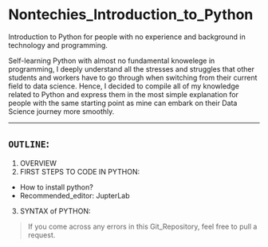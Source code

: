 # Nontechies_Introduction_to_Python

 Introduction to Python for people with no experience and background in technology and programming.
 
 Self-learning Python with almost no fundamental knowelege in programming, I deeply understand all the stresses and struggles that other students and workers have to go through when switching from their current field to data science. Hence, I decided to compile all of my knowledge related to Python and express them in the most simple explanation for people with the same starting point as mine can embark on their Data Science journey more smoothly.
 
------
## __`OUTLINE`__:
1. OVERVIEW
2. FIRST STEPS TO CODE IN PYTHON:
- How to install python?
- Recommended_editor: JupterLab
3. SYNTAX of PYTHON:



> If you come across any errors in this Git_Repository, feel free to pull a request.
